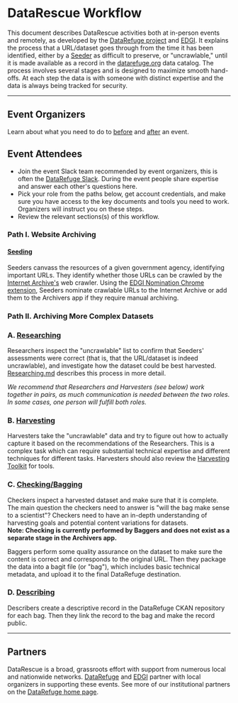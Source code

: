 # DataRescue Workflow

This document describes DataRescue activities both at in-person events and remotely, as developed by the [DataRefuge project](http://www.ppehlab.org/) and [EDGI](https://envirodatagov.org/). It explains the process that a URL/dataset goes through from the time it has been identified, either by a [Seeder](seeding.md) as difficult to preserve, or  "uncrawlable," until it is made available as a record in the [datarefuge.org](http://www.datarefuge.org) data catalog. The process involves several stages and is designed to maximize smooth hand-offs. At each step the data is with someone with distinct expertise and the data is always being tracked for security.

**********************

## Event Organizers

Learn about what you need to do to [before](/organizing/pre-event.md) and [after](/organizing/post-event.md) an event.

## Event Attendees

- Join the event Slack team recommended by event organizers, this is often the [DataRefuge Slack](https://rauchg-slackin-qonsfhhvxs.now.sh/). During the event people share expertise and answer each other's questions here.  
- Pick your role from the paths below, get account credentials, and make sure you have access to the key documents and tools you need to work. Organizers will instruct you on these steps.
- Review the relevant sections(s) of this workflow.

### Path I. Website Archiving

#### [Seeding](seeding.md)

Seeders canvass the resources of a given government agency, identifying important URLs. They identify whether those URLs can be crawled by the [Internet Archive's](http://archive.org) web crawler. Using the [EDGI Nomination Chrome extension](https://chrome.google.com/webstore/detail/nominationtool/abjpihafglmijnkkoppbookfkkanklok?hl=en), Seeders nominate crawlable URLs to the Internet Archive or add them to the Archivers app if they require manual archiving.

### Path II. Archiving More Complex Datasets
### A. [Researching](researching.md)

Researchers inspect the "uncrawlable" list to confirm that Seeders' assessments were correct (that is, that the URL/dataset is indeed uncrawlable), and investigate how the dataset could be best harvested. [Researching.md](researching.md) describes this process in more detail.

*We recommend that Researchers and Harvesters (see below) work together in pairs, as much communication is needed between the two roles. In some cases, one person will fulfill both roles.*

### B. [Harvesting](harvesting.md)

Harvesters take the "uncrawlable" data and try to figure out how to actually capture it based on the recommendations of the Researchers. This is a complex task which can require substantial technical expertise and different techniques for different tasks. Harvesters should also review the [Harvesting Toolkit](https://github.com/edgi-govdata-archiving/harvesting-tools) for tools.

### C. [Checking/Bagging](bagging.md)

Checkers inspect a harvested dataset and make sure that it is complete. The main question the checkers need to answer is "will the bag make sense to a scientist"? Checkers need to have an in-depth understanding of harvesting goals and potential content variations for datasets. <br /> **Note: Checking is currently performed by Baggers and does not exist as a separate stage in the Archivers app.**

Baggers perform some quality assurance on the dataset to make sure the content is correct and corresponds to the original URL. Then they package the data into a bagit file (or "bag"), which includes basic technical metadata, and upload it to the final DataRefuge destination.

### D. [Describing](describing.md)

Describers create a descriptive record in the DataRefuge CKAN repository for each bag. Then they link the record to the bag and make the record public.

**********************

## Partners

DataRescue is a broad, grassroots effort with support from numerous local and nationwide networks. [DataRefuge](http://www.ppehlab.org/datarefuge/) and [EDGI](https://envirodatagov.org/) partner with local organizers in supporting these events. See more of our institutional partners on the [DataRefuge home page](http://www.ppehlab.org/datarefuge#partners).
